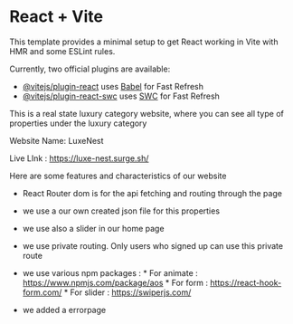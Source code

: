 # React + Vite

This template provides a minimal setup to get React working in Vite with HMR and some ESLint rules.

Currently, two official plugins are available:

- [@vitejs/plugin-react](https://github.com/vitejs/vite-plugin-react/blob/main/packages/plugin-react/README.md) uses [Babel](https://babeljs.io/) for Fast Refresh
- [@vitejs/plugin-react-swc](https://github.com/vitejs/vite-plugin-react-swc) uses [SWC](https://swc.rs/) for Fast Refresh

This is a real state luxury category website, where you can see all type of properties under the luxury category

Website Name: LuxeNest

Live LInk : https://luxe-nest.surge.sh/

Here are some features and characteristics of our website

* React Router dom  is for the api fetching and routing through the page

* we use a our own created json file for this properties

* we use also a slider in our home page

* we use private routing. Only users who signed up can use this private route

* we use various npm packages : 
          * For animate : https://www.npmjs.com/package/aos
          * For form : https://react-hook-form.com/
          * For slider : https://swiperjs.com/

* we added a errorpage
